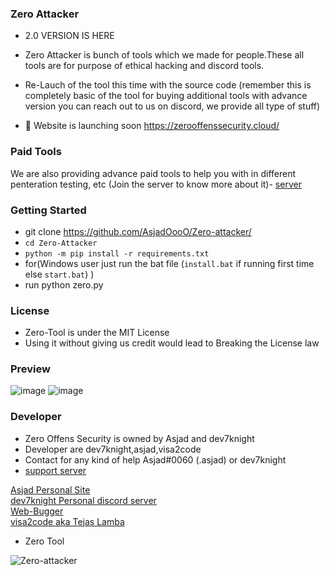 ### Zero Attacker

- 2.0 VERSION IS HERE 

- Zero Attacker is bunch of tools which we made for people.These all tools are for purpose of ethical hacking and discord tools.

- Re-Lauch of the tool this time with the source code (remember this is completely basic of the tool for buying additional tools with advance version you can reach out to us on discord, we provide all type of stuff)

- 📣 Website is launching soon https://zerooffenssecurity.cloud/ 




### Paid Tools 
We are also providing advance paid tools to help you with in different penteration testing, etc (Join the server to know more about it)- [ server](https://discord.gg/J5X3KnBPGe)


### Getting Started
-  git clone https://github.com/AsjadOooO/Zero-attacker/
- `cd Zero-Attacker`
- `python -m pip install -r requirements.txt`
- for(Windows user just run the bat file (`install.bat` if running first time else `start.bat`) )
- run python zero.py


### License

- Zero-Tool  is under the MIT License
- Using it without giving us credit would lead to Breaking the License law

### Preview
![image](https://github.com/AsjadOooO/Zero-attacker/blob/Zero-attacker/1.jpg)
![image](https://github.com/AsjadOooO/Zero-attacker/blob/Zero-attacker/2.jpg)



### Developer 
- Zero Offens Security is owned by Asjad and dev7knight
- Developer are dev7knight,asjad,visa2code 
- Contact for any kind of help  Asjad#0060 (.asjad) or dev7knight 
- [support server](https://discord.gg/J5X3KnBPGe)


[Asjad Personal Site](https://www.asjad.xyz/) <br>
[dev7knight Personal discord server](https://discord.gg/ft7Q8y5UT3) <br> 
[Web-Bugger](https://github.com/dev7knight/WebBugger) <br> 
[visa2code aka Tejas Lamba](https://github.com/TejasLamba2006) <br>


- Zero Tool

<p align="left"> <img src="https://komarev.com/ghpvc/?username=AsjasOooO&label=Profile%20views&color=0e75b6&style=flat" alt="Zero-attacker" /> </p> 



